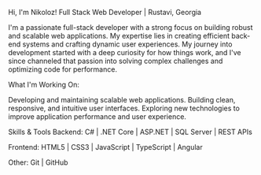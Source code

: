  Hi, I'm Nikoloz!
Full Stack Web Developer | Rustavi, Georgia 

I'm a passionate full-stack developer with a strong focus on building robust and scalable web applications. My expertise lies in creating efficient back-end systems and crafting dynamic user experiences.
My journey into development started with a deep curiosity for how things work, and I've since channeled that passion into solving complex challenges and optimizing code for performance.

What I'm Working On:

Developing and maintaining scalable web applications.
Building clean, responsive, and intuitive user interfaces.
Exploring new technologies to improve application performance and user experience.

Skills & Tools
Backend: C# | .NET Core | ASP.NET | SQL Server | REST APIs

Frontend: HTML5 | CSS3 | JavaScript | TypeScript | Angular

Other: Git | GitHub

